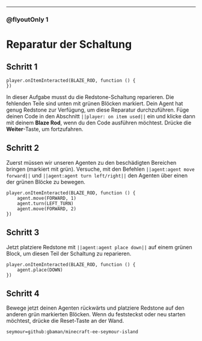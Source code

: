 
---

### @flyoutOnly 1

# Reparatur der Schaltung

## Schritt 1

```template
player.onItemInteracted(BLAZE_ROD, function () {
})
```

In dieser Aufgabe musst du die Redstone-Schaltung reparieren. Die fehlenden Teile sind unten mit grünen Blöcken markiert.
Dein Agent hat genug Redstone zur Verfügung, um diese Reparatur durchzuführen.
Füge deinen Code in den Abschnitt `||player: on item used||` ein und klicke dann mit deinem **Blaze Rod**, wenn du den Code ausführen möchtest.
Drücke die **Weiter**-Taste, um fortzufahren.

## Schritt 2

Zuerst müssen wir unseren Agenten zu den beschädigten Bereichen bringen (markiert mit grün).
Versuche, mit den Befehlen `||agent:agent move forward||` und `||agent:agent turn left/right||` den Agenten über einen der grünen Blöcke zu bewegen.

```blocks
player.onItemInteracted(BLAZE_ROD, function () {
    agent.move(FORWARD, 1)
    agent.turn(LEFT_TURN)
    agent.move(FORWARD, 2)
})
```

## Schritt 3

Jetzt platziere Redstone mit `||agent:agent place down||` auf einem grünen Block, um diesen Teil der Schaltung zu reparieren.

```blocks
player.onItemInteracted(BLAZE_ROD, function () {
    agent.place(DOWN)
})
```

## Schritt 4

Bewege jetzt deinen Agenten rückwärts und platziere Redstone auf den anderen grün markierten Blöcken.
Wenn du feststeckst oder neu starten möchtest, drücke die Reset-Taste an der Wand.

```package
seymour=github:gbaman/minecraft-ee-seymour-island
```

